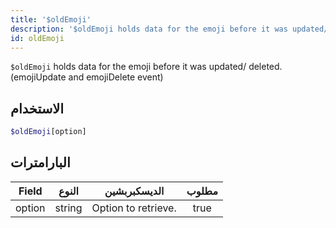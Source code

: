 ```yaml
---
title: '$oldEmoji'
description: '$oldEmoji holds data for the emoji before it was updated/ deleted. (emojiUpdate and emojiDelete event)'
id: oldEmoji
---
```


`$oldEmoji` holds data for the emoji before it was updated/ deleted. (emojiUpdate and emojiDelete event)

## الاستخدام

```php
$oldEmoji[option]
```

## البارامترات

| Field  | النوع  | الديسكبربشين        | مطلوب |
| ------ | ------ | ------------------- |:-----:|
| option | string | Option to retrieve. | true  |